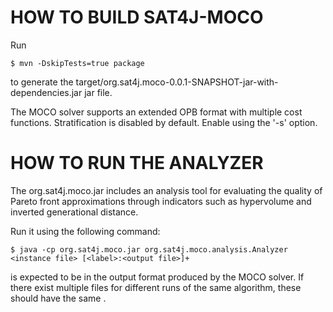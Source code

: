 # HOW TO BUILD SAT4J-MOCO

Run

```
$ mvn -DskipTests=true package
```

to generate the target/org.sat4j.moco-0.0.1-SNAPSHOT-jar-with-dependencies.jar jar file.

The MOCO solver supports an extended OPB format with multiple cost functions.
Stratification is disabled by default. Enable using the '-s' option.

# HOW TO RUN THE ANALYZER

The org.sat4j.moco.jar includes an analysis tool for evaluating the quality of Pareto front approximations
through indicators such as hypervolume and inverted generational distance.

Run it using the following command:

```
$ java -cp org.sat4j.moco.jar org.sat4j.moco.analysis.Analyzer <instance file> [<label>:<output file>]+
```

<output file> is expected to be in the output format produced by the MOCO solver.
If there exist multiple files for different runs of the same algorithm, these should have the same <label>.